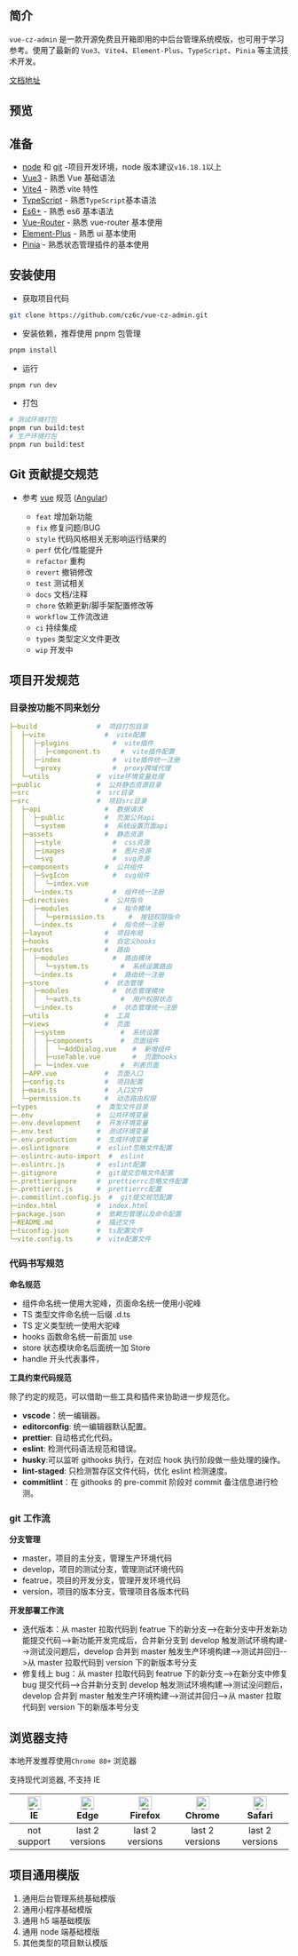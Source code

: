 ## 简介

`vue-cz-admin` 是一款开源免费且开箱即用的中后台管理系统模版，也可用于学习参考。使用了最新的 `Vue3`、`Vite4`、`Element-Plus`、`TypeScript`、`Pinia` 等主流技术开发。

[文档地址](https://blog.cz6hy9.top/product/admin/)

## 预览

## 准备

- [node](http://nodejs.org/) 和 [git](https://git-scm.com/) -项目开发环境，node 版本建议`v16.18.1`以上
- [Vue3](https://v3.vuejs.org/) - 熟悉 Vue 基础语法
- [Vite4](https://vitejs.dev/) - 熟悉 vite 特性
- [TypeScript](https://www.typescriptlang.org/) - 熟悉`TypeScript`基本语法
- [Es6+](http://es6.ruanyifeng.com/) - 熟悉 es6 基本语法
- [Vue-Router](https://next.router.vuejs.org/) - 熟悉 vue-router 基本使用
- [Element-Plus](https://element-plus.org/zh-CN/) - 熟悉 ui 基本使用
- [Pinia](https://element-plus.org/zh-CN/) - 熟悉状态管理插件的基本使用

## 安装使用

- 获取项目代码

```bash
git clone https://github.com/cz6c/vue-cz-admin.git
```

- 安装依赖，推荐使用 pnpm 包管理

```bash
pnpm install
```

- 运行

```bash
pnpm run dev
```

- 打包

```bash
# 测试环境打包
pnpm run build:test
# 生产环境打包
pnpm run build:test
```

## Git 贡献提交规范

- 参考 [vue](https://github.com/vuejs/vue/blob/dev/.github/COMMIT_CONVENTION.md) 规范 ([Angular](https://github.com/conventional-changelog/conventional-changelog/tree/master/packages/conventional-changelog-angular))

  - `feat` 增加新功能
  - `fix` 修复问题/BUG
  - `style` 代码风格相关无影响运行结果的
  - `perf` 优化/性能提升
  - `refactor` 重构
  - `revert` 撤销修改
  - `test` 测试相关
  - `docs` 文档/注释
  - `chore` 依赖更新/脚手架配置修改等
  - `workflow` 工作流改进
  - `ci` 持续集成
  - `types` 类型定义文件更改
  - `wip` 开发中

## 项目开发规范

### 目录按功能不同来划分

```yaml
├─build               #  项目打包目录
│  ├─vite               #  vite配置
│  │  ├─plugins           #  vite插件
│  │  │  ├─component.ts     #  vite插件配置
│  │  ├─index             #  vite插件统一注册
│  │  └─proxy             #  proxy跨域代理
│  └─utils            #  vite环境变量处理
├─public              #  公共静态资源目录
├─src                 #  src目录
├─src                 #  项目src目录
│  ├─api                #  数据请求
│  │  ├─public          #  页面公共api
│  │  └─system          #  系统设置页面api
│  ├─assets             #  静态资源
│  │  ├─style             #  css资源
│  │  ├─images            #  图片资源
│  │  └─svg               #  svg资源
│  ├─components         #  公共组件
│  │  ├─SvgIcon           #  svg组件
│  │  │  └─index.vue
│  │  └─index.ts          #  组件统一注册
│  ├─directives         #  公共指令
│  │  ├─modules           #  指令模块
│  │  │  └─permission.ts      #  按钮权限指令
│  │  └─index.ts          #  指令统一注册
│  ├─layout             #  项目布局
│  ├─hooks              #  自定义hooks
│  ├─routes             #  路由
│  │  ├─modules           #  路由模块
│  │  │  └─system.ts      	#  系统设置路由
│  │  └─index.ts          #  路由统一注册
│  ├─store              #  状态管理
│  │  ├─modules           #  状态管理模块
│  │  │  └─auth.ts      	#  用户权限状态
│  │  └─index.ts          #  状态管理统一注册
│  ├─utils              #  工具
│  ├─views              #  页面
│  │  ├─system              #  系统设置
│  │  │  ├─components       #  页面组件
│  │  │  │  └─AddDialog.vue    #  新增组件
│  │  │  ├─useTable.vue        #  页面hooks
│  │  ├─ └─index.vue        #  列表页面
│  ├─APP.vue            #  页面入口
│  ├─config.ts          #  项目配置
│  ├─main.ts            #  入口文件
│  └─permission.ts      #  动态路由权限
├─types               #  类型文件目录
├─.env                #  公共环境变量
├─.env.development    #  开发环境变量
├─.env.test           #  测试环境变量
├─.env.production     #  生成环境变量
├─.eslintignore       #  eslint忽略文件配置
├─.eslintrc-auto-import  #  eslint
├─.eslintrc.js        #  eslint配置
├─.gitignore          #  git提交忽略文件配置
├─.prettierignore     #  prettierrc忽略文件配置
├─.prettierrc.js      #  prettierrc配置
├─.commitlint.config.js  #  git提交规范配置
├─index.html          #  index.html
├─package.json        #  依赖包管理以及命令配置
├─README.md           #  描述文件
├─tsconfig.json       #  ts配置文件
└─vite.config.ts      #  vite配置文件
```

### 代码书写规范

**命名规范**

- 组件命名统一使用大驼峰，页面命名统一使用小驼峰
- TS 类型文件命名统一后缀 .d.ts
- TS 定义类型统一使用大驼峰
- hooks 函数命名统一前面加 use
- store 状态模块命名后面统一加 Store
- handle 开头代表事件，

**工具约束代码规范**

除了约定的规范，可以借助一些工具和插件来协助进一步规范化。

- **vscode**：统一编辑器。
- **editorconfig**: 统一编辑器默认配置。
- **prettier**: 自动格式化代码。
- **eslint**: 检测代码语法规范和错误。
- **husky**:可以监听 githooks 执行，在对应 hook 执行阶段做一些处理的操作。
- **lint-staged**: 只检测暂存区文件代码，优化 eslint 检测速度。
- **commitlint**：在 githooks 的 pre-commit 阶段对 commit 备注信息进行检测。

### git 工作流

**分支管理**

- master，项目的主分支，管理生产环境代码
- develop，项目的测试分支，管理测试环境代码
- featrue，项目的开发分支，管理开发环境代码
- version，项目的版本分支，管理项目各版本代码

**开发部署工作流**

- 迭代版本：从 master 拉取代码到 featrue 下的新分支-->在新分支中开发新功能提交代码-->新功能开发完成后，合并新分支到 develop 触发测试环境构建-->测试没问题后，develop 合并到 master 触发生产环境构建-->测试并回归-->从 master 拉取代码到 version 下的新版本号分支
- 修复线上 bug：从 master 拉取代码到 featrue 下的新分支-->在新分支中修复 bug 提交代码-->合并新分支到 develop 触发测试环境构建-->测试没问题后，develop 合并到 master 触发生产环境构建-->测试并回归-->从 master 拉取代码到 version 下的新版本号分支

## 浏览器支持

本地开发推荐使用`Chrome 80+` 浏览器

支持现代浏览器, 不支持 IE

| [<img src="https://raw.githubusercontent.com/alrra/browser-logos/master/src/edge/edge_48x48.png" alt=" Edge" width="24px" height="24px" />](http://godban.github.io/browsers-support-badges/)</br>IE | [<img src="https://raw.githubusercontent.com/alrra/browser-logos/master/src/edge/edge_48x48.png" alt=" Edge" width="24px" height="24px" />](http://godban.github.io/browsers-support-badges/)</br>Edge | [<img src="https://raw.githubusercontent.com/alrra/browser-logos/master/src/firefox/firefox_48x48.png" alt="Firefox" width="24px" height="24px" />](http://godban.github.io/browsers-support-badges/)</br>Firefox | [<img src="https://raw.githubusercontent.com/alrra/browser-logos/master/src/chrome/chrome_48x48.png" alt="Chrome" width="24px" height="24px" />](http://godban.github.io/browsers-support-badges/)</br>Chrome | [<img src="https://raw.githubusercontent.com/alrra/browser-logos/master/src/safari/safari_48x48.png" alt="Safari" width="24px" height="24px" />](http://godban.github.io/browsers-support-badges/)</br>Safari |
| :--------------------------------------------------------------------------------------------------------------------------------------------------------------------------------------------------: | :----------------------------------------------------------------------------------------------------------------------------------------------------------------------------------------------------: | :---------------------------------------------------------------------------------------------------------------------------------------------------------------------------------------------------------------: | :-----------------------------------------------------------------------------------------------------------------------------------------------------------------------------------------------------------: | :-----------------------------------------------------------------------------------------------------------------------------------------------------------------------------------------------------------: |
|                                                                                             not support                                                                                              |                                                                                            last 2 versions                                                                                             |                                                                                                  last 2 versions                                                                                                  |                                                                                                last 2 versions                                                                                                |                                                                                                last 2 versions                                                                                                |

## 项目通用模版

1. 通用后台管理系统基础模版
2. 通用小程序基础模版
3. 通用 h5 端基础模版
4. 通用 node 端基础模版
5. 其他类型的项目默认模版
